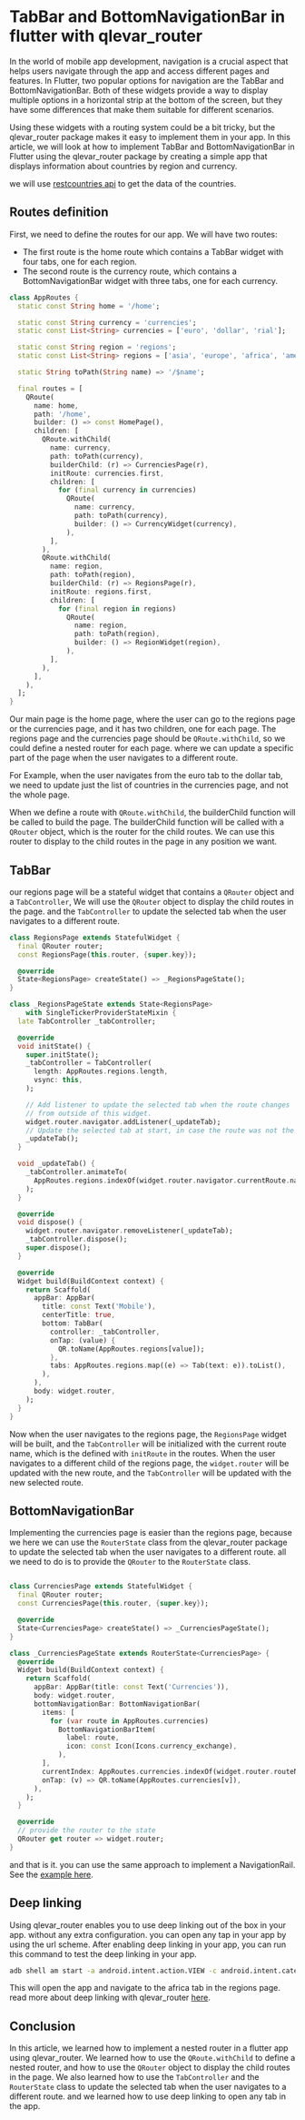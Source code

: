 # TabBar and BottomNavigationBar in flutter with qlevar_router

In the world of mobile app development, navigation is a crucial aspect that helps users navigate through the app and access different pages and features. In Flutter, two popular options for navigation are the TabBar and BottomNavigationBar. Both of these widgets provide a way to display multiple options in a horizontal strip at the bottom of the screen, but they have some differences that make them suitable for different scenarios.

Using these widgets with a routing system could be a bit tricky, but the qlevar_router package makes it easy to implement them in your app. In this article, we will look at how to implement TabBar and BottomNavigationBar in Flutter using the qlevar_router package by creating a simple app that displays information about countries by region and currency.

we will use [restcountries api](https://restcountries.com) to get the data of the countries.

## Routes definition

First, we need to define the routes for our app. We will have two routes:

- The first route is the home route which contains a TabBar widget with four tabs, one for each region.
- The second route is the currency route, which contains a BottomNavigationBar widget with three tabs, one for each currency.

```dart
class AppRoutes {
  static const String home = '/home';

  static const String currency = 'currencies';
  static const List<String> currencies = ['euro', 'dollar', 'rial'];

  static const String region = 'regions';
  static const List<String> regions = ['asia', 'europe', 'africa', 'america'];

  static String toPath(String name) => '/$name';

  final routes = [
    QRoute(
      name: home,
      path: '/home',
      builder: () => const HomePage(),
      children: [
        QRoute.withChild(
          name: currency,
          path: toPath(currency),
          builderChild: (r) => CurrenciesPage(r),
          initRoute: currencies.first,
          children: [
            for (final currency in currencies)
              QRoute(
                name: currency,
                path: toPath(currency),
                builder: () => CurrencyWidget(currency),
              ),
          ],
        ),
        QRoute.withChild(
          name: region,
          path: toPath(region),
          builderChild: (r) => RegionsPage(r),
          initRoute: regions.first,
          children: [
            for (final region in regions)
              QRoute(
                name: region,
                path: toPath(region),
                builder: () => RegionWidget(region),
              ),
          ],
        ),
      ],
    ),
  ];
}

```

Our main page is the home page, where the user can go to the regions page or the currencies page, and it has two children, one for each page. 
The regions page and the currencies page should be `QRoute.withChild`, so we could define a nested router for each page. where we can update a specific part of the page when the user navigates to a different route.

For Example, when the user navigates from the euro tab to the dollar tab, we need to update just the list of countries in the currencies page, and not the whole page.

When we define a route with `QRoute.withChild`, the builderChild function will be called to build the page. The builderChild function will be called with a `QRouter` object, which is the router for the child routes. We can use this router to display to the child routes in the page in any position we want.

## TabBar

our regions page will be a stateful widget that contains a `QRouter` object and a `TabController`, We will use the `QRouter` object to display the child routes in the page. and the `TabController` to update the selected tab when the user navigates to a different route.

```dart
class RegionsPage extends StatefulWidget {
  final QRouter router;
  const RegionsPage(this.router, {super.key});

  @override
  State<RegionsPage> createState() => _RegionsPageState();
}

class _RegionsPageState extends State<RegionsPage>
    with SingleTickerProviderStateMixin {
  late TabController _tabController;

  @override
  void initState() {
    super.initState();
    _tabController = TabController(
      length: AppRoutes.regions.length,
      vsync: this,
    );

    // Add listener to update the selected tab when the route changes
    // from outside of this widget.
    widget.router.navigator.addListener(_updateTab);
    // Update the selected tab at start, in case the route was not the default route.
    _updateTab();
  }

  void _updateTab() {
    _tabController.animateTo(
      AppRoutes.regions.indexOf(widget.router.navigator.currentRoute.name!),
    );
  }

  @override
  void dispose() {
    widget.router.navigator.removeListener(_updateTab);
    _tabController.dispose();
    super.dispose();
  }

  @override
  Widget build(BuildContext context) {
    return Scaffold(
      appBar: AppBar(
        title: const Text('Mobile'),
        centerTitle: true,
        bottom: TabBar(
          controller: _tabController,
          onTap: (value) {
            QR.toName(AppRoutes.regions[value]);
          },
          tabs: AppRoutes.regions.map((e) => Tab(text: e)).toList(),
        ),
      ),
      body: widget.router,
    );
  }
}

```

Now when the user navigates to the regions page, the `RegionsPage` widget will be built, and the `TabController` will be initialized with the current route name, which is the defined with `initRoute` in the routes.
When the user navigates to a different child of the regions page, the `widget.router` will be updated with the new route, and the `TabController` will be updated with the new selected route.

## BottomNavigationBar

Implementing the currencies page is easier than the regions page, because we here we can use the `RouterState` class from the qlevar_router package to update the selected tab when the user navigates to a different route.
all we need to do is to provide the `QRouter` to the `RouterState` class.

```dart

class CurrenciesPage extends StatefulWidget {
  final QRouter router;
  const CurrenciesPage(this.router, {super.key});

  @override
  State<CurrenciesPage> createState() => _CurrenciesPageState();
}

class _CurrenciesPageState extends RouterState<CurrenciesPage> {
  @override
  Widget build(BuildContext context) {
    return Scaffold(
      appBar: AppBar(title: const Text('Currencies')),
      body: widget.router,
      bottomNavigationBar: BottomNavigationBar(
        items: [
          for (var route in AppRoutes.currencies)
            BottomNavigationBarItem(
              label: route,
              icon: const Icon(Icons.currency_exchange),
            ),
        ],
        currentIndex: AppRoutes.currencies.indexOf(widget.router.routeName),
        onTap: (v) => QR.toName(AppRoutes.currencies[v]),
      ),
    );
  }

  @override
  // provide the router to the state
  QRouter get router => widget.router;
}

```

and that is it. you can use the same approach to implement a NavigationRail. See the [example here](https://github.com/SchabanBo/qr_samples/blob/main/lib/common_cases/nav_rail.dart).

## Deep linking

Using qlevar_router enables you to use deep linking out of the box in your app. without any extra configuration. you can open any tap in your app by using the url scheme.
After enabling deep linking in your app, you can run this command to test the deep linking in your app.

```bash
adb shell am start -a android.intent.action.VIEW -c android.intent.category.BROWSABLE -d "http://develappers.de/home/regions/africa" com.example.country_deep_linking
```

This will open the app and navigate to the africa tab in the regions page. read more about deep linking with qlevar_router [here]().

## Conclusion

In this article, we learned how to implement a nested router in a flutter app using qlevar_router. We learned how to use the `QRoute.withChild` to define a nested router, and how to use the `QRouter` object to display the child routes in the page. We also learned how to use the `TabController` and the `RouterState` class to update the selected tab when the user navigates to a different route. and we learned how to use deep linking to open any tab in the app.

